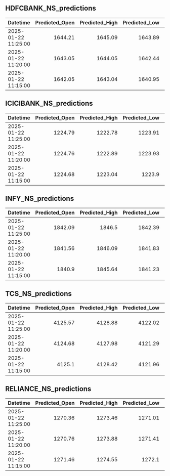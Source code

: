 ## HDFCBANK_NS_predictions
| Datetime            |   Predicted_Open |   Predicted_High |   Predicted_Low |   Predicted_Close |   Predicted_Volume |
|:--------------------|-----------------:|-----------------:|----------------:|------------------:|-------------------:|
| 2025-01-22 11:25:00 |          1644.21 |          1645.09 |         1643.89 |           1643.41 |            64718.4 |
| 2025-01-22 11:20:00 |          1643.05 |          1644.05 |         1642.44 |           1642.01 |            69781.9 |
| 2025-01-22 11:15:00 |          1642.05 |          1643.04 |         1640.95 |           1640.45 |            78909.5 |

## ICICIBANK_NS_predictions
| Datetime            |   Predicted_Open |   Predicted_High |   Predicted_Low |   Predicted_Close |   Predicted_Volume |
|:--------------------|-----------------:|-----------------:|----------------:|------------------:|-------------------:|
| 2025-01-22 11:25:00 |          1224.79 |          1222.78 |         1223.91 |           1225.62 |             106509 |
| 2025-01-22 11:20:00 |          1224.76 |          1222.89 |         1223.93 |           1225.69 |             108087 |
| 2025-01-22 11:15:00 |          1224.68 |          1223.04 |         1223.9  |           1225.78 |             108888 |

## INFY_NS_predictions
| Datetime            |   Predicted_Open |   Predicted_High |   Predicted_Low |   Predicted_Close |   Predicted_Volume |
|:--------------------|-----------------:|-----------------:|----------------:|------------------:|-------------------:|
| 2025-01-22 11:25:00 |          1842.09 |          1846.5  |         1842.39 |           1841.49 |            41312.3 |
| 2025-01-22 11:20:00 |          1841.56 |          1846.09 |         1841.83 |           1840.81 |            42171.1 |
| 2025-01-22 11:15:00 |          1840.9  |          1845.64 |         1841.23 |           1840.1  |            42775   |

## TCS_NS_predictions
| Datetime            |   Predicted_Open |   Predicted_High |   Predicted_Low |   Predicted_Close |   Predicted_Volume |
|:--------------------|-----------------:|-----------------:|----------------:|------------------:|-------------------:|
| 2025-01-22 11:25:00 |          4125.57 |          4128.88 |         4122.02 |           4127.39 |            20960.6 |
| 2025-01-22 11:20:00 |          4124.68 |          4127.98 |         4121.29 |           4126.72 |            21602.2 |
| 2025-01-22 11:15:00 |          4125.1  |          4128.42 |         4121.96 |           4127.76 |            21395.6 |

## RELIANCE_NS_predictions
| Datetime            |   Predicted_Open |   Predicted_High |   Predicted_Low |   Predicted_Close |   Predicted_Volume |
|:--------------------|-----------------:|-----------------:|----------------:|------------------:|-------------------:|
| 2025-01-22 11:25:00 |          1270.36 |          1273.46 |         1271.01 |           1271.28 |            65971.4 |
| 2025-01-22 11:20:00 |          1270.76 |          1273.88 |         1271.41 |           1271.68 |            67488.3 |
| 2025-01-22 11:15:00 |          1271.46 |          1274.55 |         1272.1  |           1272.41 |            67008.3 |

